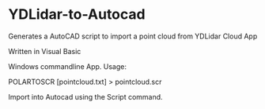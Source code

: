 # YDLidar-to-Autocad
Generates a AutoCAD script to import a point cloud from YDLidar Cloud App

Written in Visual Basic

Windows commandline App. Usage:

POLARTOSCR [pointcloud.txt] > pointcloud.scr

Import into Autocad using the Script command.
